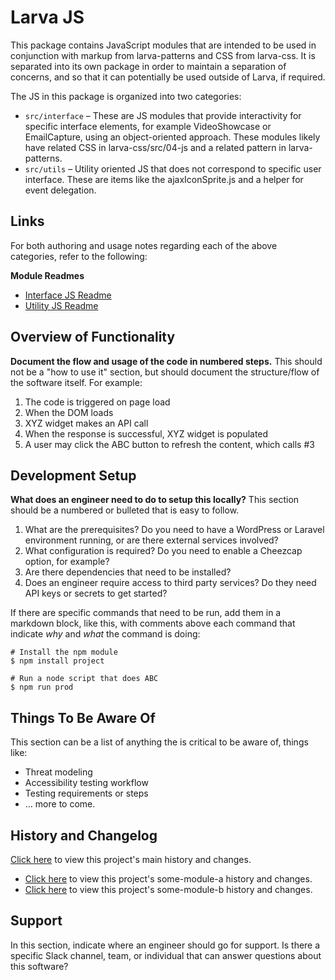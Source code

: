 # Larva JS

This package contains JavaScript modules that are intended to be used in conjunction with markup from larva-patterns and CSS from larva-css. It is separated into its own package in order to maintain a separation of concerns, and so that it can potentially be used outside of Larva, if required.

The JS in this package is organized into two categories:
- `src/interface` – These are JS modules that provide interactivity for specific interface elements, for example VideoShowcase or EmailCapture, using an object-oriented approach. These modules likely have related CSS in larva-css/src/04-js and a related pattern in larva-patterns.
- `src/utils` – Utility oriented JS that does not correspond to specific user interface. These are items like the ajaxIconSprite.js and a helper for event delegation.

## Links

For both authoring and usage notes regarding each of the above categories, refer to the following:

**Module Readmes**
- [Interface JS Readme](./src/interface/README.md)
- [Utility JS Readme](./src/utils/README.md)

## Overview of Functionality

**Document the flow and usage of the code in numbered steps.** This should not be a "how to use it" section, but should document the structure/flow of the software itself. For example:

1. The code is triggered on page load
2. When the DOM loads
3. XYZ widget makes an API call
4. When the response is successful, XYZ widget is populated
5. A user may click the ABC button to refresh the content, which calls #3

## Development Setup

**What does an engineer need to do to setup this locally?** This section should be a numbered or bulleted that is easy to follow. 

1. What are the prerequisites? Do you need to have a WordPress or Laravel environment running, or are there external services involved?
2. What configuration is required? Do you need to enable a Cheezcap option, for example?
3. Are there dependencies that need to be installed?
4. Does an engineer require access to third party services? Do they need API keys or secrets to get started?

If there are specific commands that need to be run, add them in a markdown block, like this, with comments above each command that indicate _why_ and _what_ the command is doing:

```
# Install the npm module
$ npm install project

# Run a node script that does ABC
$ npm run prod 
```

## Things To Be Aware Of 

This section can be a list of anything the is critical to be aware of, things like:

* Threat modeling
* Accessibility testing workflow
* Testing requirements or steps
* ... more to come.

## History and Changelog

[Click here](CHANGELOG.md) to view this project's main history and changes.

- [Click here](some-module-a/CHANGELOG.md) to view this project's some-module-a history and changes.
- [Click here](some-module-b/CHANGELOG.md) to view this project's some-module-b history and changes.


## Support

In this section, indicate where an engineer should go for support. Is there a specific Slack channel, team, or individual that can answer questions about this software?
